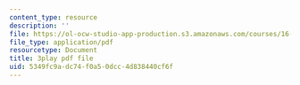 ```yaml
---
content_type: resource
description: ''
file: https://ol-ocw-studio-app-production.s3.amazonaws.com/courses/16-687-private-pilot-ground-school-january-iap-2019/5349fc9adc74f0a50dcc4d838440cf6f_kiCNa95DnnE.pdf
file_type: application/pdf
resourcetype: Document
title: 3play pdf file
uid: 5349fc9a-dc74-f0a5-0dcc-4d838440cf6f
---
```

